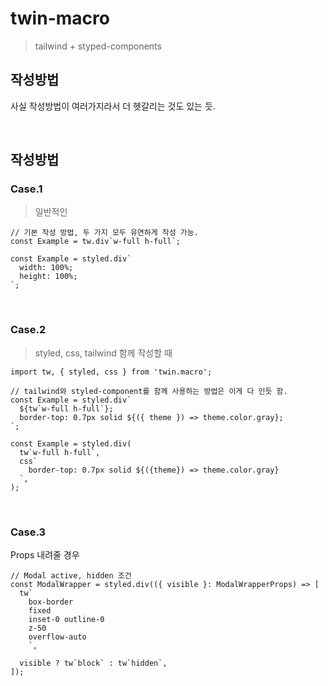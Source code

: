 # twin-macro

> tailwind + styped-components

## 작성방법

사실 작성방법이 여러가지라서 더 헷갈리는 것도 있는 듯.

<br>

## 작성방법

### Case.1

> 일반적인

```TSX
// 기본 작성 방법, 두 가지 모두 유연하게 작성 가능.
const Example = tw.div`w-full h-full`;

const Example = styled.div`
  width: 100%;
  height: 100%;
`;
```

<br>

### Case.2

> styled, css, tailwind 함께 작성할 때

```TSX
import tw, { styled, css } from 'twin.macro';

// tailwind와 styled-component를 함께 사용하는 방법은 이게 다 인듯 함.
const Example = styled.div`
  ${tw`w-full h-full`};
  border-top: 0.7px solid ${({ theme }) => theme.color.gray};
`;

const Example = styled.div(
  tw`w-full h-full`,
  css`
    border-top: 0.7px solid ${({theme}) => theme.color.gray}
  `,
);
```

<br>

### Case.3

Props 내려줄 경우

```TSX
// Modal active, hidden 조건
const ModalWrapper = styled.div(({ visible }: ModalWrapperProps) => [
  tw`
    box-border
    fixed
    inset-0 outline-0
    z-50
    overflow-auto
    `,

  visible ? tw`block` : tw`hidden`,
]);
```
